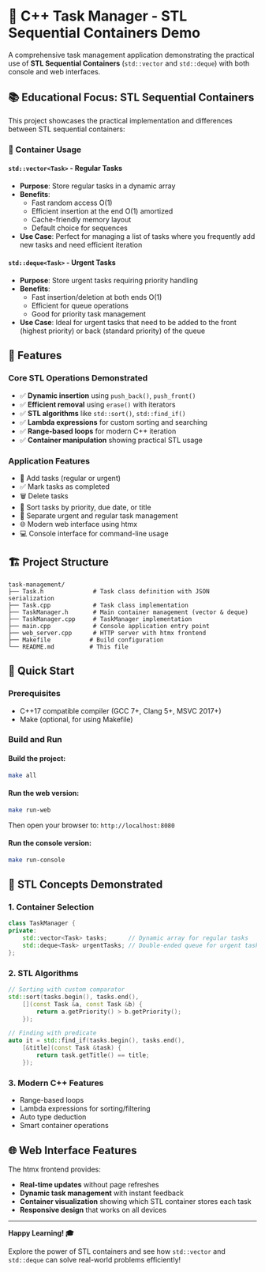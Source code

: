 # 🚀 C++ Task Manager - STL Sequential Containers Demo

A comprehensive task management application demonstrating the practical use of **STL Sequential Containers** (`std::vector` and `std::deque`) with both console and web interfaces.

## 📚 Educational Focus: STL Sequential Containers

This project showcases the practical implementation and differences between STL sequential containers:

### 🔧 Container Usage

#### `std::vector<Task>` - Regular Tasks
- **Purpose**: Store regular tasks in a dynamic array
- **Benefits**: 
  - Fast random access O(1)
  - Efficient insertion at the end O(1) amortized
  - Cache-friendly memory layout
  - Default choice for sequences
- **Use Case**: Perfect for managing a list of tasks where you frequently add new tasks and need efficient iteration

#### `std::deque<Task>` - Urgent Tasks  
- **Purpose**: Store urgent tasks requiring priority handling
- **Benefits**:
  - Fast insertion/deletion at both ends O(1)
  - Efficient for queue operations
  - Good for priority task management
- **Use Case**: Ideal for urgent tasks that need to be added to the front (highest priority) or back (standard priority) of the queue

## 🌟 Features

### Core STL Operations Demonstrated
- ✅ **Dynamic insertion** using `push_back()`, `push_front()`
- ✅ **Efficient removal** using `erase()` with iterators
- ✅ **STL algorithms** like `std::sort()`, `std::find_if()`
- ✅ **Lambda expressions** for custom sorting and searching
- ✅ **Range-based loops** for modern C++ iteration
- ✅ **Container manipulation** showing practical STL usage

### Application Features
- 📝 Add tasks (regular or urgent)
- ✅ Mark tasks as completed
- 🗑️ Delete tasks
- 🔄 Sort tasks by priority, due date, or title
- 🎯 Separate urgent and regular task management
- 🌐 Modern web interface using htmx
- 💻 Console interface for command-line usage

## 🏗️ Project Structure

```
task-management/
├── Task.h              # Task class definition with JSON serialization
├── Task.cpp            # Task class implementation
├── TaskManager.h       # Main container management (vector & deque)
├── TaskManager.cpp     # TaskManager implementation
├── main.cpp            # Console application entry point
├── web_server.cpp      # HTTP server with htmx frontend
├── Makefile           # Build configuration
└── README.md          # This file
```

## 🚀 Quick Start

### Prerequisites
- C++17 compatible compiler (GCC 7+, Clang 5+, MSVC 2017+)
- Make (optional, for using Makefile)

### Build and Run

#### Build the project:
```bash
make all
```

#### Run the web version:
```bash
make run-web
```
Then open your browser to: `http://localhost:8080`

#### Run the console version:
```bash
make run-console
```

## 🎯 STL Concepts Demonstrated

### 1. Container Selection
```cpp
class TaskManager {
private:
    std::vector<Task> tasks;      // Dynamic array for regular tasks
    std::deque<Task> urgentTasks; // Double-ended queue for urgent tasks
};
```

### 2. STL Algorithms
```cpp
// Sorting with custom comparator
std::sort(tasks.begin(), tasks.end(),
    [](const Task &a, const Task &b) { 
        return a.getPriority() > b.getPriority(); 
    });

// Finding with predicate
auto it = std::find_if(tasks.begin(), tasks.end(),
    [&title](const Task &task) { 
        return task.getTitle() == title; 
    });
```

### 3. Modern C++ Features
- Range-based loops
- Lambda expressions for sorting/filtering
- Auto type deduction
- Smart container operations

## 🌐 Web Interface Features

The htmx frontend provides:
- **Real-time updates** without page refreshes
- **Dynamic task management** with instant feedback
- **Container visualization** showing which STL container stores each task
- **Responsive design** that works on all devices

---

**Happy Learning! 🎓** 

Explore the power of STL containers and see how `std::vector` and `std::deque` can solve real-world problems efficiently! 